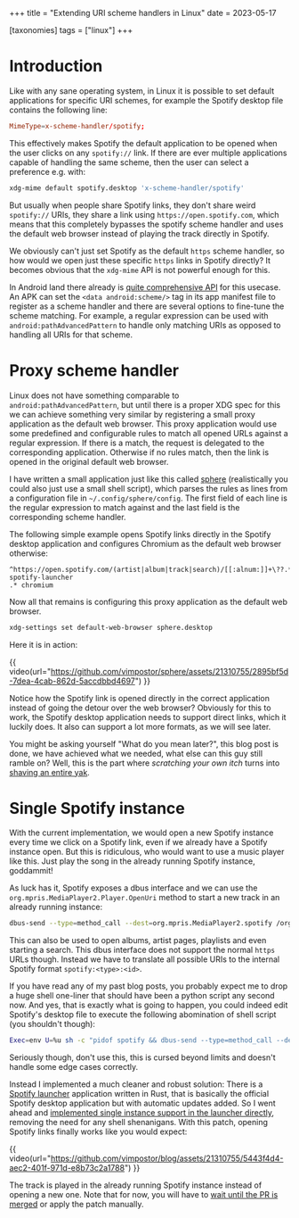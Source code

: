 +++
title = "Extending URI scheme handlers in Linux"
date = 2023-05-17

[taxonomies]
tags = ["linux"]
+++

# Introduction

Like with any sane operating system, in Linux it is possible to set default applications for specific URI schemes, for example the Spotify desktop file contains the following line:

```conf
MimeType=x-scheme-handler/spotify;
```

This effectively makes Spotify the default application to be opened when the user clicks on any `spotify://` link. If there are ever multiple applications capable of handling the same scheme, then the user can select a preference e.g. with:

```bash
xdg-mime default spotify.desktop 'x-scheme-handler/spotify'
```

But usually when people share Spotify links, they don't share weird `spotify://` URIs, they share a link using `https://open.spotify.com`, which means that this completely bypasses the spotify scheme handler and uses the default web browser instead of playing the track directly in Spotify.

We obviously can't just set Spotify as the default `https` scheme handler, so how would we open just these specific `https` links in Spotify directly?
It becomes obvious that the `xdg-mime` API is not powerful enough for this.

In Android land there already is [quite comprehensive API](https://developer.android.com/guide/topics/manifest/data-element#path) for this usecase. An APK can set the `<data android:scheme/>` tag in its app manifest file to register as a scheme handler and there are several options to fine-tune the scheme matching.
For example, a regular expression can be used with `android:pathAdvancedPattern` to handle only matching URIs as opposed to handling all URIs for that scheme.

# Proxy scheme handler

Linux does not have something comparable to `android:pathAdvancedPattern`, but until there is a proper XDG spec for this we can achieve something very similar by registering a small proxy application as the default web browser. This proxy application would use some predefined and configurable rules to match all opened URLs against a regular expression. If there is a match, the request is delegated to the corresponding application.
Otherwise if no rules match, then the link is opened in the original default web browser.

I have written a small application just like this called [sphere](https://github.com/vimpostor/sphere) (realistically you could also just use a small shell script), which parses the rules as lines from a configuration file in `~/.config/sphere/config`. The first field of each line is the regular expression to match against and the last field is the corresponding scheme handler.

The following simple example opens Spotify links directly in the Spotify desktop application and configures Chromium as the default web browser otherwise:

```
^https://open.spotify.com/(artist|album|track|search)/[[:alnum:]]+\??.*$ spotify-launcher
.* chromium
```

Now all that remains is configuring this proxy application as the default web browser.

```bash
xdg-settings set default-web-browser sphere.desktop
```

Here it is in action:

{{ video(url="https://github.com/vimpostor/sphere/assets/21310755/2895bf5d-7dea-4cab-862d-5accdbbd4697") }}

Notice how the Spotify link is opened directly in the correct application instead of going the detour over the web browser?
Obviously for this to work, the Spotify desktop application needs to support direct links, which it luckily does. It also can support a lot more formats, as we will see later.

You might be asking yourself "What do you mean later?", this blog post is done, we have achieved what we needed, what else can this guy still ramble on? Well, this is the part where _scratching your own itch_ turns into [shaving an entire yak](https://projects.csail.mit.edu/gsb/old-archive/gsb-archive/gsb2000-02-11.html).

# Single Spotify instance

With the current implementation, we would open a new Spotify instance every time we click on a Spotify link, even if we already have a Spotify instance open.
But this is ridiculous, who would want to use a music player like this. Just play the song in the already running Spotify instance, goddammit!

As luck has it, Spotify exposes a dbus interface and we can use the `org.mpris.MediaPlayer2.Player.OpenUri` method to start a new track in an already running instance:

```bash
dbus-send --type=method_call --dest=org.mpris.MediaPlayer2.spotify /org/mpris/MediaPlayer2 org.mpris.MediaPlayer2.Player.OpenUri string:'spotify:track:5GJaxfibCRCQXDVPgHJv0s'
```

This can also be used to open albums, artist pages, playlists and even starting a search.
This dbus interface does not support the normal `https` URLs though. Instead we have to translate all possible URIs to the internal Spotify format `spotify:<type>:<id>`.

If you have read any of my past blog posts, you probably expect me to drop a huge shell one-liner that should have been a python script any second now.
And yes, that is exactly what is going to happen, you could indeed edit Spotify's desktop file to execute the following abomination of shell script (you shouldn't though):

```bash
Exec=env U=%u sh -c "pidof spotify && dbus-send --type=method_call --dest=org.mpris.MediaPlayer2.spotify /org/mpris/MediaPlayer2 org.mpris.MediaPlayer2.Player.OpenUri string:\\$(echo \\$U| sed 's/\\(https:\\/\\/open.spotify.com\\/\\|spotify:\\/\\/\\)\\(.*\\)\\/\\([[:alnum:]]*\\).*/spotify:\\2:\\3/'| sed 's/^\\(spotify:[a-z]*:[[:alnum:]]*\\)?.*/\\1/') || spotify --uri=\\$U"
```

Seriously though, don't use this, this is cursed beyond limits and doesn't handle some edge cases correctly.

Instead I implemented a much cleaner and robust solution: There is a [Spotify launcher](https://github.com/kpcyrd/spotify-launcher) application written in Rust, that is basically the official Spotify desktop application but with automatic updates added. So I went ahead and [implemented single instance support in the launcher directly](https://github.com/kpcyrd/spotify-launcher/pull/23), removing the need for any shell shenanigans. With this patch, opening Spotify links finally works like you would expect:

{{ video(url="https://github.com/vimpostor/blog/assets/21310755/5443f4d4-aec2-401f-971d-e8b73c2a1788") }}

The track is played in the already running Spotify instance instead of opening a new one.
Note that for now, you will have to [wait until the PR is merged](https://github.com/kpcyrd/spotify-launcher/pull/23#issuecomment-1522137173) or apply the patch manually.
